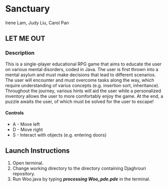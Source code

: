# Sanctuary
Irene Lam, Judy Liu, Carol Pan

## LET ME OUT

### Description
This is a single-player educational RPG game that aims to educate the user on various mental disorders, coded in Java. The user is first thrown into a mental asylum and must make decisions that lead to different scenarios. The user will encounter and must overcome tasks along the way, which require understanding of varius concepts (e.g. insertion sort, inheritance). Throughout the journey, various hints will aid the user while a personalized inventory allows the user to more comfortably enjoy the game. At the end, a puzzle awaits the user, of which must be solved for the user to escape!

#### Controls
- A - Move left
- D - Move right
- S - Interact with objects (e.g. entering doors)
 
## Launch Instructions
1. Open terminal.
2. Change working directory to the directory containing Djaghrouri repository.
3. Run Woo.java by typing  **_processing Woo_pde.pde_** in the terminal.
